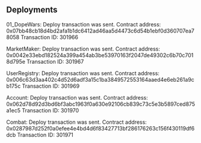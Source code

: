 ## Deployments

01_DopeWars: Deploy transaction was sent.
Contract address: 0x07bb48cb18d4bd2afa1b1dc6412ad46aa5d4473c6d54b1ebf0d360707ea78058
Transaction ID: 301966

MarketMaker: Deploy transaction was sent.
Contract address: 0x0042e33ebd182524a399a454ab3be53970163f2047de49302c6b70c7018d795e
Transaction ID: 301967

UserRegistry: Deploy transaction was sent.
Contract address: 0x006c63d3aa402c4d52d6adf3a15c1ba3849572553164aaed4e6eb261a9cb175c
Transaction ID: 301969

Account: Deploy transaction was sent.
Contract address: 0x062d78d92d3bd6bf3abc1963f0a630e92106cb839c73c5e3b5897ced875a1ec5
Transaction ID: 301970

Combat: Deploy transaction was sent.
Contract address: 0x0287987d252f0a0efee4e4bd4d6f83427713bf286176263c156f430119df6dcb
Transaction ID: 301971
